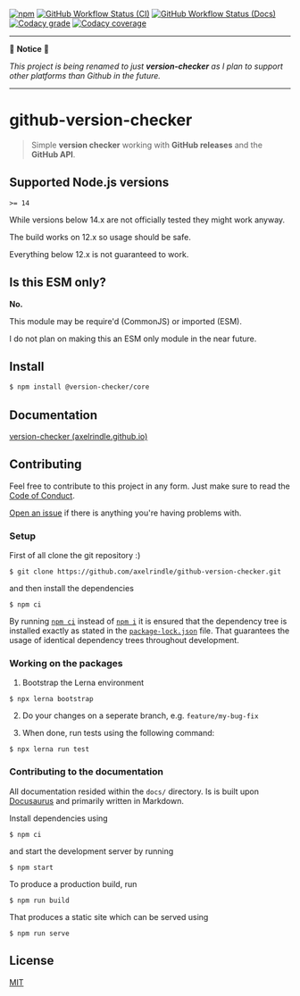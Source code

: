 [![npm](https://img.shields.io/npm/v/github-version-checker?logo=npm)](https://www.npmjs.com/package/github-version-checker)
[![GitHub Workflow Status (CI)](https://img.shields.io/github/actions/workflow/status/axelrindle/github-version-checker/ci.yml?branch=main&logo=github)](https://github.com/axelrindle/github-version-checker/actions/workflows/ci.yml)
[![GitHub Workflow Status (Docs)](https://img.shields.io/github/actions/workflow/status/axelrindle/github-version-checker/docs.yml?branch=main&label=Docs&logo=github)](https://github.com/axelrindle/github-version-checker/actions/workflows/docs.yml)
[![Codacy grade](https://img.shields.io/codacy/grade/f82826738d2b43b1b8ba40dd780d1784?logo=codacy)](https://www.codacy.com/gh/axelrindle/github-version-checker/dashboard?utm_source=github.com&amp;utm_medium=referral&amp;utm_content=axelrindle/github-version-checker&amp;utm_campaign=Badge_Grade)
[![Codacy coverage](https://img.shields.io/codacy/coverage/f82826738d2b43b1b8ba40dd780d1784?logo=codacy)](https://www.codacy.com/gh/axelrindle/github-version-checker/dashboard?utm_source=github.com&utm_medium=referral&utm_content=axelrindle/github-version-checker&utm_campaign=Badge_Coverage)

---

🚧 **Notice** 🚧

*This project is being renamed to just **version-checker** as I plan to support other platforms than Github in the future.*

---

# github-version-checker

> Simple **version checker** working with **GitHub releases** and the **GitHub API**.

## Supported Node.js versions

`>= 14`

While versions below 14.x are not officially tested they might work anyway.

The build works on 12.x so usage should be safe.

Everything below 12.x is not guaranteed to work.

## Is this ESM only?

**No.**

This module may be require'd (CommonJS) or imported (ESM).

I do not plan on making this an ESM only module in the near future.

## Install

```bash
$ npm install @version-checker/core
```

## Documentation

[version-checker (axelrindle.github.io)](https://axelrindle.github.io/github-version-checker/)

## Contributing

Feel free to contribute to this project in any form.
Just make sure to read the [Code of Conduct](https://github.com/axelrindle/github-version-checker/blob/main/CODE_OF_CONDUCT.md).

[Open an issue](https://github.com/axelrindle/github-version-checker/issues/new) if there is anything you're having problems with.

### Setup

First of all clone the git repository :)

```shell
$ git clone https://github.com/axelrindle/github-version-checker.git
```

and then install the dependencies

```shell
$ npm ci
```

By running [`npm ci`](https://docs.npmjs.com/cli/v9/commands/npm-ci) instead of [`npm i`](https://docs.npmjs.com/cli/v9/commands/npm-install) it is ensured that the dependency tree is installed exactly as stated in the [`package-lock.json`](https://docs.npmjs.com/cli/v9/configuring-npm/package-lock-json) file. That guarantees the usage of identical dependency trees throughout development.

### Working on the packages

1. Bootstrap the Lerna environment

```shell
$ npx lerna bootstrap
```

2. Do your changes on a seperate branch, e.g. `feature/my-bug-fix`

3. When done, run tests using the following command:

```shell
$ npx lerna run test
```

### Contributing to the documentation

All documentation resided within the `docs/` directory. Is is built upon [Docusaurus](https://docusaurus.io/) and primarily written in Markdown.

Install dependencies using

```shell
$ npm ci
```

and start the development server by running

```shell
$ npm start
```

To produce a production build, run

```shell
$ npm run build
```

That produces a static site which can be served using

```shell
$ npm run serve
```

## License

[MIT](LICENSE)
